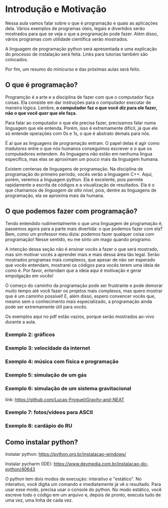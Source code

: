# Introdução e Motivação

Nessa aula vamos falar sobre o que é programação e quais as aplicações dela. Vários exemplos de programas úteis, legais e divertidos serão mostrados para que se veja o que a programação pode fazer. Além disso, vários programas com utilidade científica serão mostrados. 

A linguagem de programação python será apresentada e uma explicação do processo de instalação será feita. Links para tutorias também são colocados. 

Por fim, um resumo do minicurso e das próximas aulas será feito.

## O que é programação?

Programção é a arte e a disciplina de fazer com que o computador faça coisas. Ela consiste em dar instruções para o computador executar de maneira lógica. Lembre, **o computador faz o que você *diz* para ele fazer, não o que você *quer* que ele faça**. 

Para falar ao computador o que ele precisa fazer, precisamos falar numa linguagem que ele entenda. Porém, isso é extremamente difícil, já que ele só entende operações com 0s e 1s, o que é abstrato demais para nós. 

É aí que as linguagens de programação entram. O papel delas é agir como *tradutores* entre o que nós humanos conseguimos escrever e o que os computadores entendem. As linguagens não estão em nenhuma língua específica, mas elas se aproximam um pouco mais da linguagem humana. 

Existem centenas de linguagens de programação. Na disciplina de programação do primeiro período, vocês verão a linguagem C++. Aqui, porém, veremos a linguagem python. Ela é excelente, pois permite rapidamente a escrita de códigos e a visualização de resultados. Ela é o que chamamos de *linguagem de alto nível*, pois, dentre as linguagens de programação, ela se aproxima mais da humana. 

## O que podemos fazer com programação?

Tendo entendido rudimentalmente o que uma linguagem de programação é, passemos agora para a parte mais divertida: o que podemos fazer com ela? Bem, como um professor meu dizia: podemos fazer qualquer coisa com programação! Nesse sentido, eu me sinto um mago quando programo. 

A intenção dessa seção não é ensinar vocês a fazer o que será mostrado, mas sim motivar vocês a aprender mais e mais dessa área tão legal.  Serão mostrados programas mais complexos, que apesar de não ser esperado que vocês entendam, mostrarei os códigos para vocês terem uma ideia de como é. Por favor, entendam que a ideia aqui é motivação e gerar empolgação em vocês! 

O começo do caminho da programação pode ser frustrante e pode demorar muito tempo até você fazer os projetos mais complexos, mas quero mostrar que é um caminho possível! E, além disso, espero convencer vocês que, mesmo sem o conhecimento mais especializado, a programação ainda pode ser extremamente útil para vocês. 

Os exemplos aqui no pdf estão vazios, porque serão mostrados ao-vivo durante a aula. 


### Exemplo 2: gráficos


### Exemplo 3: velocidade da internet


### Exemplo 4: música com física e programação


### Exemplo 5: simulação de um gás


### Exemplo 6: simulação de um sistema gravitacional
link: https://github.com/Lucas-Froguel/Gravity-and-NEAT 


### Exemplo 7: fotos/vídeos para ASCII


### Exemplo 8: cardápio do RU



## Como instalar python?

Instalar python: https://python.org.br/instalacao-windows/

Instalar pycharm (IDE): https://www.devmedia.com.br/instalacao-do-python/40643 

O python tem dois modos de execução: interativo e "estático". No interativo, você digita um comando e imediatamente já vê o resultado. Para usar esse modo, precisa usar o console do python. No modo estático, você escreve todo o código em um arquivo e, depois de pronto, executa tudo de uma vez, uma linha de cada vez. 